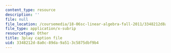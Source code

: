 ```yaml
---
content_type: resource
description: ''
file: null
file_location: /coursemedia/18-06sc-linear-algebra-fall-2011/3348212d8a0c89da9a513c5875dbf9b4_yjBerM5jWsc.srt
file_type: application/x-subrip
resourcetype: Other
title: 3play caption file
uid: 3348212d-8a0c-89da-9a51-3c5875dbf9b4
---
```

